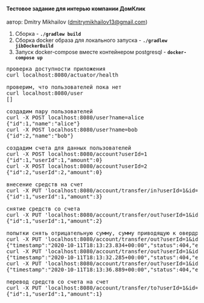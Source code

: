 #### Тестовое задание для интерью компании ДомКлик

автор: Dmitry Mikhailov (dmitrymikhailov13@gmail.com)

1. Сборка - <b>`./gradlew build`</b>
2. Сборка docker образа для локального запуска - <b>`./gradlew jibDockerBuild`</b>
3. Запуск docker-compose вместе контейнером postgresql - <b>`docker-compose up`</b>


<pre>
проверка доступности приложения
curl localhost:8080/actuator/health

проверим, что пользователей пока нет
curl localhost:8080/user
[]

создадим пару пользователей
curl -X POST localhost:8080/user?name=alice
{"id":1,"name":"alice"} 
curl -X POST localhost:8080/user?name=bob
{"id":2,"name":"bob"}

создадим счета для данных пользователей
curl -X POST localhost:8080/account?userId=1
{"id":1,"userId":1,"amount":0} 
curl -X POST localhost:8080/account?userId=2
{"id":2,"userId":2,"amount":0}

внесение средств на счет
curl -X PUT 'localhost:8080/account/transfer/in?userId=1&id=1&amount=3'
{"id":1,"userId":1,"amount":3}

снятие средств со счета
curl -X PUT 'localhost:8080/account/transfer/out?userId=1&id=1&amount=1'
{"id":1,"userId":1,"amount":2}

попытки снять отрицательную сумму, сумму приводящую к овердрафту и попытка снятия с несуществующего счета
curl -X PUT 'localhost:8080/account/transfer/out?userId=1&id=1&amount=-111'
{"timestamp":"2020-10-11T18:13:23.834+00:00","status":404,"error":"Not Found","message":"","path":"/account/transfer/out"} 
curl -X PUT 'localhost:8080/account/transfer/out?userId=1&id=1&amount=111'
{"timestamp":"2020-10-11T18:13:32.285+00:00","status":404,"error":"Not Found","message":"","path":"/account/transfer/out"} 
curl -X PUT 'localhost:8080/account/transfer/out?userId=1&id=12222&amount=111'
{"timestamp":"2020-10-11T18:13:36.889+00:00","status":404,"error":"Not Found","message":"","path":"/account/transfer/out"}

перевод средств со счета на счет
curl -X PUT 'localhost:8080/account/transfer/to?userId=1&id=1&amount=1&toUserId=2&toAccountId=2'
{"id":1,"userId":1,"amount":1}
</pre>